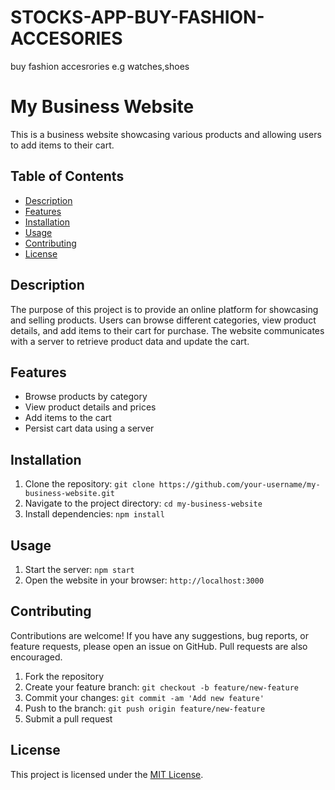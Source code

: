 # STOCKS-APP-BUY-FASHION-ACCESORIES
buy fashion accesrories e.g watches,shoes
# My Business Website

This is a business website showcasing various products and allowing users to add items to their cart.

## Table of Contents

- [Description](#description)
- [Features](#features)
- [Installation](#installation)
- [Usage](#usage)
- [Contributing](#contributing)
- [License](#license)

## Description

The purpose of this project is to provide an online platform for showcasing and selling products. Users can browse different categories, view product details, and add items to their cart for purchase. The website communicates with a server to retrieve product data and update the cart.

## Features

- Browse products by category
- View product details and prices
- Add items to the cart
- Persist cart data using a server

## Installation

1. Clone the repository: `git clone https://github.com/your-username/my-business-website.git`
2. Navigate to the project directory: `cd my-business-website`
3. Install dependencies: `npm install`

## Usage

1. Start the server: `npm start`
2. Open the website in your browser: `http://localhost:3000`

## Contributing

Contributions are welcome! If you have any suggestions, bug reports, or feature requests, please open an issue on GitHub. Pull requests are also encouraged.

1. Fork the repository
2. Create your feature branch: `git checkout -b feature/new-feature`
3. Commit your changes: `git commit -am 'Add new feature'`
4. Push to the branch: `git push origin feature/new-feature`
5. Submit a pull request

## License

This project is licensed under the [MIT License](LICENSE).
